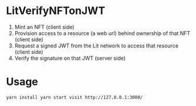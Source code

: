 # LitVerifyNFTonJWT

1. Mint an NFT (client side)
2. Provision access to a resource (a web url) behind ownership of that NFT (client side)
3. Request a signed JWT from the Lit network to access that resource (client side)
4. Verify the signature on that JWT (server side)

# Usage
``
yarn install
yarn start
visit http://127.0.0.1:3000/
``
